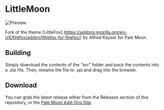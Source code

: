 # LittleMoon
![Preview](http://i63.tinypic.com/avn3me.png)

Fork of the theme [LittleFox] (https://addons.mozilla.org/en-US/firefox/addon/littlefox-for-firefox/) by Alfred Kayser for Pale Moon.

## Building
Simply download the contents of the "src" folder  and pack the contents into a .zip file. Then, rename the file to .xpi and drag into the browser.

## Download
You can grab the latest release either from the Releases section of this repository, or the [Pale Moon Add-Ons Site](https://addons.palemoon.org/themes/complete/littlemoon/).